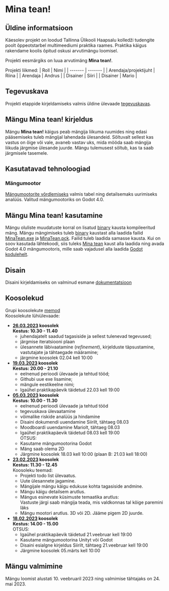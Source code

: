 # Mina tean!
## Üldine informatsioon
Käesolev projekt on loodud Tallinna Ülikooli Haapsalu kolledži tudengite poolt õppeotstarbel multimeediumi praktika raames. Praktika käigus rakendame koolis õpitud oskusi arvutimängu loomisel.

Projekti eesmärgiks on luua arvutimäng **Mina tean!**. 

Projekti liikmed:
| Roll | Nimi |
| ------- | ------- |
| Arendaja/projektijuht | Riina |
| Arendaja | Andrus | 
| Disainer | Siiri | 
| Disainer | Mario |

## Tegevuskava
Projekti etappide kirjeldamiseks valmis üldine ülevaade [tegevuskavas](https://github.com/tluhk/rif21-MM-praktika-3/blob/master/docs/Tegevuskava.md).
 
## Mängu Mina tean! kirjeldus
Mängu **Mina tean!** käigus peab mängija liikuma ruumides ning edasi pääsemiseks 
tuleb mängijal lahendada ülesandeid. Sõltuvalt sellest kas vastus on õige või vale,
avaneb vastav uks, mida mööda saab mängija liikuda järgmise ülesande juurde. 
Mängu tulemusest sõltub, kas ta saab järgmisele tasemele. 

## Kasutatavad tehnoloogiad
### Mängumootor
[Mängumootorite võrdlemiseks](https://github.com/tluhk/rif21-MM-praktika-3/blob/master/docs/Mangumootorid.md) valmis tabel ning detailsemaks uurimiseks analüüs. Valitud mängumootoriks on Godot 4.0. 

## Mängu Mina tean! kasutamine
Mängu oluliste muudatuste korral on lisatud [binary](https://github.com/tluhk/rif21-MM-praktika-3/blob/master/MinaTean/binary) kausta kompileeritud mäng. Mängu mängimiseks tuleb [binary](https://github.com/tluhk/rif21-MM-praktika-3/blob/master/MinaTean/binary) kaustast alla laadida failid [MinaTean.exe](https://github.com/tluhk/rif21-MM-praktika-3/blob/master/MinaTean/binary/MinaTean.exe) ja [MinaTean.pck](https://github.com/tluhk/rif21-MM-praktika-3/blob/master/MinaTean/binary/MinaTean.pck). Failid tuleb laadida samasse kausta. 
Kui on soov kasutada lähtekoodi, siis tuleks [Mina tean](https://github.com/tluhk/rif21-MM-praktika-3/blob/master/MinaTean/) kaust alla laadida ning avada Godot 4.0 mängumootoris, mille saab vajadusel alla laadida [Godot kodulehelt](https://godotengine.org/).

## Disain
Disaini kirjeldamiseks on valminud esmane [dokumentatsioon](https://github.com/tluhk/rif21-MM-praktika-3/blob/master/docs/DisainiPlaan.md)

## Koosolekud
Grupi koosolekute [memod](https://github.com/tluhk/rif21-MM-praktika-3/blob/master/docs/Koosolekud.md)<br>
Koosolekute lühiülevaade:
- **[26.03.2023](https://github.com/tluhk/rif21-MM-praktika-3/blob/master/docs/Koosolekud.md#26032023) koosolek** <br>
  **Kestus: 10.30 - 11.40** <br>
  - juhendajatelt saadud tagasiside ja sellest tulenevad tegevused;<br>
  - järgmise iteratsiooni plaan<br>
  - ülesannete läbivaatamine (_refinement_), kirjelduste täpsustamine, vastutajate ja tähtaegade määramine;<br>
  - järgmine koosolek 02.04 kell 10:00 <br>  
- **[19.03.2023](https://github.com/tluhk/rif21-MM-praktika-3/blob/master/docs/Koosolekud.md#19032023) koosolek**<br>
**Kestus: 20.00 - 21.10**<br>
  - eelnenud perioodi ülevaade ja tehtud tööd;<br>
  - Githubi uue exe lisamine;<br>
  - mängule eestikeelne nimi;<br>
  - Igaühel praktikapäevik täidetud 22.03 kell 19:00<br>
- **[05.03.2023](https://github.com/tluhk/rif21-MM-praktika-3/blob/master/docs/Koosolekud.md#05032023) koosolek** <br>
**Kestus: 10.00 - 11.30** <br>
  - eelnenud perioodi ülevaade ja tehtud tööd
  - tegevuskava ülevaatamine
  - võimalike riskide analüüs ja hindamine
  - Disaini dokumendi uuendamine Siirilt, tähtaeg 08.03 <br>
  - Moodboardi uuendamine Mariolt, tähtaeg 08.03 <br>
  - Igaühel praktikapäevik täidetud 08.03 kell 19:00<br> 
  OTSUS:<br> 
  - Kasutame mängumootorina Godot<br>
  - Mäng saab olema 2D<br>
  - Järgmine koosolek 18.03 kell 10:00 (plaan B: 21.03 kell 18:00)<br>
- **[23.02.2023](https://github.com/tluhk/rif21-MM-praktika-3/blob/master/docs/Koosolekud.md#23022023) koosolek**<br>
**Kestus: 11.30 - 12.45** <br>
   Koosoleku teemad:<br>
   - Projekti todo list ülevaatus. <br>
   - Uute ülesannete jagamine. <br>
   - Mängijale mängu käigu edukuse kohta tagasiside andmine. <br>
   - Mängu käigu detailsem arutlus. <br>
   - Mängus esinevate küsimuste temaatika arutlus:<br>
    Vastuste järgi saab mängija teada, mis valdkonnas tal kõige paremini läks <br>
   - Mängu mootori arutlus. 3D või 2D. Jääme pigem 2D juurde.<br>
- **[18.02.2023](/docs/Koosolekud.md#18022023) koosolek**<br>
**Kestus: 14.00 - 15.00** <br>
  OTSUS:<br> 
  - Igaühel praktikapäevik täidetud 21.veebruar kell 19:00<br> 
  - Kasutame mängumootorina Unityt või Godot<br>
  - Disaini esialgne kirjeldus Siirilt, tähtaeg 21.veebruar kell 19:00 <br>
  - Järgmine koosolek 05.märts kell 10:00<br>


## Mängu valmimine
Mängu loomist alustati 10. veebruaril 2023 ning valmimise tähtajaks on 24. mai 2023. 
